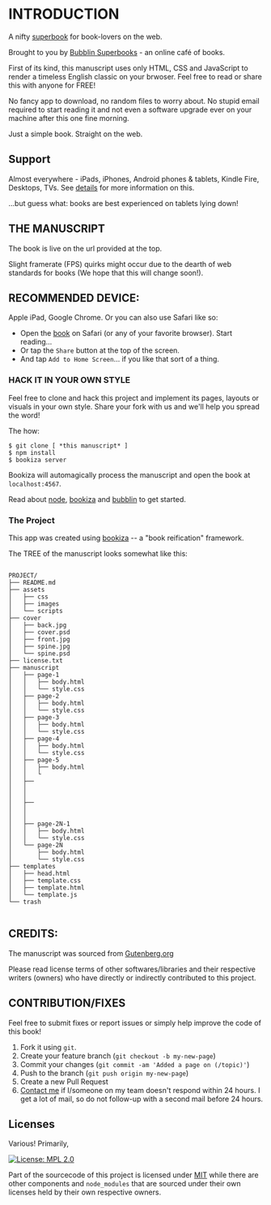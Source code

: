 # INTRODUCTION

A nifty [superbook](https://bubbl.in/faq) for book-lovers on the web.

Brought to you by [Bubblin Superbooks](https://bubbl.in/about) - an online café of books.

First of its kind, this manuscript uses only HTML, CSS and JavaScript to render a timeless English classic on your brwoser. Feel free to read or share this with anyone for FREE!

No fancy app to download, no random files to worry about. No stupid email required to start reading it and not even a software upgrade ever on your machine after this one fine morning.

Just a simple book. Straight on the web.

## Support
Almost everywhere - iPads, iPhones, Android phones & tablets, Kindle Fire, Desktops, TVs. See [details](https://bubbl.in/support) for more information on this.

…but guess what: books are best experienced on tablets lying down!

## THE MANUSCRIPT
The book is live on the url provided at the top.

Slight framerate (FPS) quirks might occur due to the dearth of web standards for books (We hope that this will change soon!).

## RECOMMENDED DEVICE:

Apple iPad, Google Chrome. Or you can also use Safari like so:

- Open the [book](https://bubbl.in/cover/emma-by-jane-austen) on Safari (or any of your favorite browser). Start reading…
- Or tap the `Share` button at the top of the screen.
- And tap `Add to Home Screen`… if you like that sort of a thing.


### HACK IT IN YOUR OWN STYLE

Feel free to clone and hack this project and implement its pages, layouts or visuals in your own style. Share your fork with us and we'll help you spread the word!

The how:

```
$ git clone [ *this manuscript* ]
$ npm install
$ bookiza server

```

Bookiza will automagically process the manuscript and open the book at `localhost:4567`.

Read about [node](https://nodejs.org/en/), [bookiza](http://bookiza.io) and [bubblin](https://bubbl.in) to get started.


### The Project
This app was created using [bookiza](https://bookiza.io) -- a "book reification" framework.

The TREE of the manuscript looks somewhat like this:

```

PROJECT/
├── README.md
├── assets
│   ├── css
│   ├── images
│   └── scripts
├── cover
│   ├── back.jpg
│   ├── cover.psd
│   ├── front.jpg
│   ├── spine.jpg
│   └── spine.psd
├── license.txt
├── manuscript
│   ├── page-1
│   │   ├── body.html
│   │   └── style.css
│   ├── page-2
│   │   ├── body.html
│   │   └── style.css
│   ├── page-3
│   │   ├── body.html
│   │   └── style.css
│   ├── page-4
│   │   ├── body.html
│   │   └── style.css
│   ├── page-5
│   │   ├── body.html
│   │   └
│   ├──
│   │  
│   │  
│   ├──
│   │  
│   │  
│   ├── page-2N-1
│   │   ├── body.html
│   │   └── style.css
│   └── page-2N
│       ├── body.html
│       └── style.css
├── templates
│   ├── head.html
│   ├── template.css
│   ├── template.html
│   └── template.js
└── trash


```
## CREDITS:
The manuscript was sourced from [Gutenberg.org](http://gutenberg.org)

Please read license terms of other softwares/libraries and their respective writers (owners) who have directly or indirectly contributed to this project.

## CONTRIBUTION/FIXES

Feel free to submit fixes or report issues or simply help improve the code of this book!

1. Fork it using `git`.
2. Create your feature branch (`git checkout -b my-new-page`)
3. Commit your changes (`git commit -am 'Added a page on (/topic)'`)
4. Push to the branch (`git push origin my-new-page`)
5. Create a new Pull Request
6. <a href = "mailto:marvin@bubbl.in">Contact me</a> if I/someone on my team doesn't respond within 24 hours. I get a lot of mail, so do not follow-up with a second mail before 24 hours.

## Licenses

Various! Primarily,

[![License: MPL 2.0](https://img.shields.io/badge/License-MPL%202.0-brightgreen.svg)](https://www.mozilla.org/en-US/MPL/2.0/)

Part of the sourcecode of this project is licensed under <a href="http://opensource.org/licenses/mit-license.php">MIT</a> while there are other components and `node_modules` that are sourced under their own licenses held by their own respective owners.